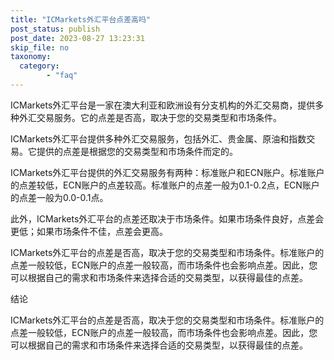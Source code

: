 ```yaml
---
title: "ICMarkets外汇平台点差高吗"
post_status: publish
post_date: 2023-08-27 13:23:31
skip_file: no
taxonomy:
  category:
        - "faq"
---
```


ICMarkets外汇平台是一家在澳大利亚和欧洲设有分支机构的外汇交易商，提供多种外汇交易服务。它的点差是否高，取决于您的交易类型和市场条件。

ICMarkets外汇平台提供多种外汇交易服务，包括外汇、贵金属、原油和指数交易。它提供的点差是根据您的交易类型和市场条件而定的。

ICMarkets外汇平台提供的外汇交易服务有两种：标准账户和ECN账户。标准账户的点差较低，ECN账户的点差较高。标准账户的点差一般为0.1-0.2点，ECN账户的点差一般为0.0-0.1点。

此外，ICMarkets外汇平台的点差还取决于市场条件。如果市场条件良好，点差会更低；如果市场条件不佳，点差会更高。

ICMarkets外汇平台的点差是否高，取决于您的交易类型和市场条件。标准账户的点差一般较低，ECN账户的点差一般较高，而市场条件也会影响点差。因此，您可以根据自己的需求和市场条件来选择合适的交易类型，以获得最佳的点差。

结论

ICMarkets外汇平台的点差是否高，取决于您的交易类型和市场条件。标准账户的点差一般较低，ECN账户的点差一般较高，而市场条件也会影响点差。因此，您可以根据自己的需求和市场条件来选择合适的交易类型，以获得最佳的点差。
